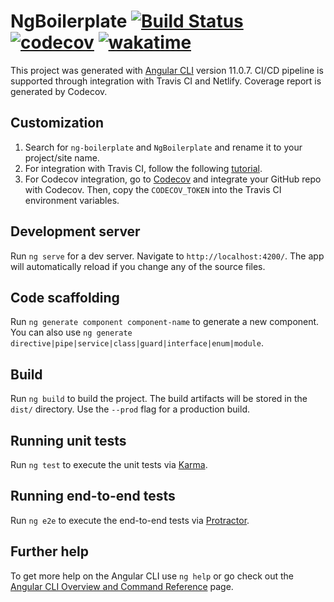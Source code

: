 # NgBoilerplate [![Build Status](https://api.travis-ci.com/stevahnes/ng-boilerplate.svg?branch=main)](https://travis-ci.com/github/stevahnes/ng-boilerplate) [![codecov](https://codecov.io/gh/stevahnes/ng-boilerplate/branch/main/graph/badge.svg?token=UE1VU5FD59)](https://codecov.io/gh/stevahnes/ng-boilerplate) [![wakatime](https://wakatime.com/badge/github/stevahnes/ng-boilerplate.svg)](https://wakatime.com/badge/github/stevahnes/ng-boilerplate)

This project was generated with [Angular CLI](https://github.com/angular/angular-cli) version 11.0.7. CI/CD pipeline is supported through integration with Travis CI and Netlify. Coverage report is generated by Codecov.

## Customization

1. Search for `ng-boilerplate` and `NgBoilerplate` and rename it to your project/site name.
2. For integration with Travis CI, follow the following [tutorial](https://dev.to/astagi/setup-travisci-to-test-build-and-deploy-your-app-on-netlify-in-5-minutes-khn).
3. For Codecov integration, go to [Codecov](https://codecov.io) and integrate your GitHub repo with Codecov. Then, copy the `CODECOV_TOKEN` into the Travis CI environment variables.

## Development server

Run `ng serve` for a dev server. Navigate to `http://localhost:4200/`. The app will automatically reload if you change any of the source files.

## Code scaffolding

Run `ng generate component component-name` to generate a new component. You can also use `ng generate directive|pipe|service|class|guard|interface|enum|module`.

## Build

Run `ng build` to build the project. The build artifacts will be stored in the `dist/` directory. Use the `--prod` flag for a production build.

## Running unit tests

Run `ng test` to execute the unit tests via [Karma](https://karma-runner.github.io).

## Running end-to-end tests

Run `ng e2e` to execute the end-to-end tests via [Protractor](http://www.protractortest.org/).

## Further help

To get more help on the Angular CLI use `ng help` or go check out the [Angular CLI Overview and Command Reference](https://angular.io/cli) page.

